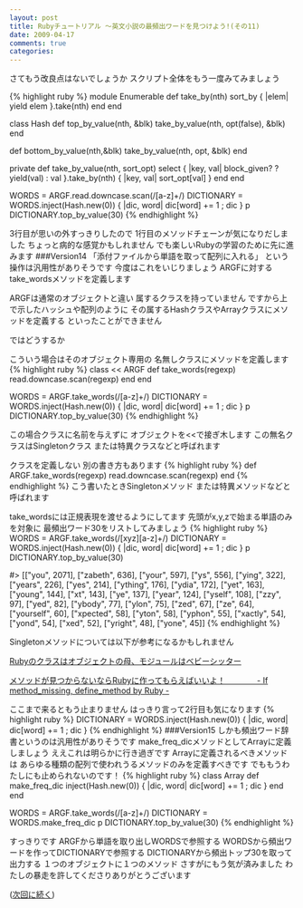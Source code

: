```yaml
---
layout: post
title: Rubyチュートリアル ～英文小説の最頻出ワードを見つけよう!(その11)
date: 2009-04-17
comments: true
categories:
---
```



さてもう改良点はないでしょうか
スクリプト全体をもう一度みてみましょう

{% highlight ruby %}
 module Enumerable
   def take_by(nth)
     sort_by { |elem| yield elem }.take(nth)
   end
 end
 
 class Hash
   def top_by_value(nth, &blk)
     take_by_value(nth, opt(false), &blk)
   end
 
   def bottom_by_value(nth,&blk)
     take_by_value(nth, opt, &blk)
   end
 
   private
   def take_by_value(nth, sort_opt)
     select { |key, val| block_given? ? yield(val) : val }.take_by(nth) { |key, val| sort_opt[val] }
   end
 end
 
 WORDS = ARGF.read.downcase.scan(/[a-z]+/)
 DICTIONARY = WORDS.inject(Hash.new(0)) { |dic, word| dic[word] += 1 ; dic }
 p DICTIONARY.top_by_value(30)
{% endhighlight %}

3行目が思いの外すっきりしたので
1行目のメソッドチェーンが気になりだしました
ちょっと病的な感覚かもしれません
でも楽しいRubyの学習のために先に進みます
###Version14
「添付ファイルから単語を取って配列に入れる」
という操作は汎用性がありそうです
今度はこれをいじりましょう
ARGFに対するtake_wordsメソッドを定義します

ARGFは通常のオブジェクトと違い
属するクラスを持っていません
ですから上で示したハッシュや配列のように
その属するHashクラスやArrayクラスにメソッドを定義する
といったことができません

ではどうするか

こういう場合はそのオブジェクト専用の
名無しクラスにメソッドを定義します
{% highlight ruby %}
 class << ARGF
   def take_words(regexp)
     read.downcase.scan(regexp)
   end
 end
 
 WORDS = ARGF.take_words(/[a-z]+/)
 DICTIONARY = WORDS.inject(Hash.new(0)) { |dic, word| dic[word] += 1 ; dic }
 p DICTIONARY.top_by_value(30)
{% endhighlight %}

この場合クラスに名前を与えずに
オブジェクトを<<で接ぎ木します
この無名クラスはSingletonクラス
または特異クラスなどと呼ばれます

クラスを定義しない
別の書き方もあります
{% highlight ruby %}
 def ARGF.take_words(regexp)
   read.downcase.scan(regexp)
 end
{% endhighlight %}
こう書いたときSingletonメソッド
または特異メソッドなどと呼ばれます

take_wordsには正規表現を渡せるようにしてます
先頭がx,y,zで始まる単語のみを対象に
最頻出ワード30をリストしてみましょう
{% highlight ruby %}
 WORDS = ARGF.take_words(/[xyz][a-z]+/)
 DICTIONARY = WORDS.inject(Hash.new(0)) { |dic, word| dic[word] += 1 ; dic }
 p DICTIONARY.top_by_value(30)
 
 #> [["you", 2071], ["zabeth", 636], ["your", 597], ["ys", 556], ["ying", 322], ["years", 226], ["yes", 214], ["ything", 176], ["ydia", 172], ["yet", 163], ["young", 144], ["xt", 143], ["ye", 137], ["year", 124], ["yself", 108], ["zzy", 97], ["yed", 82], ["ybody", 77], ["ylon", 75], ["zed", 67], ["ze", 64], ["yourself", 60], ["xpected", 58], ["yton", 58], ["yphon", 55], ["xactly", 54], ["yond", 54], ["xed", 52], ["yright", 48], ["yone", 45]]
{% endhighlight %}

Singletonメソッドについては以下が参考になるかもしれません

[Rubyのクラスはオブジェクトの母、モジュールはベビーシッター](/2008/08/16/Ruby/)

[メソッドが見つからないならRubyに作ってもらえばいいよ！　　　　- If method_missing, define_method by Ruby -](/2008/10/22/Ruby-If-method_missing-define_method-by-Ruby/)

ここまで来るともう止まりません
はっきり言って2行目も気になります
{% highlight ruby %}
 DICTIONARY = WORDS.inject(Hash.new(0)) { |dic, word| dic[word] += 1 ; dic }
{% endhighlight %}
###Version15
しかも頻出ワード辞書というのは汎用性がありそうです
make_freq_dicメソッドとしてArrayに定義しましょう
ええこれは明らかに行き過ぎです
Arrayに定義されるべきメソッドは
あらゆる種類の配列で使われうるメソッドのみを定義すべきです
でももうわたしにも止められないのです！
{% highlight ruby %}
 class Array
   def make_freq_dic
     inject(Hash.new(0)) { |dic, word| dic[word] += 1 ; dic }
   end
 end
 
 WORDS = ARGF.take_words(/[a-z]+/)
 DICTIONARY = WORDS.make_freq_dic
 p DICTIONARY.top_by_value(30)
{% endhighlight %}

すっきりです
ARGFから単語を取り出しWORDSで参照する
WORDSから頻出ワードを作ってDICTIONARYで参照する
DICTIONARYから頻出トップ30を取って出力する
１つのオブジェクトに１つのメソッド
さすがにもう気が済みました
わたしの暴走を許してくださりありがとうございます

([次回に続く](/2009/04/18/notitle/))

